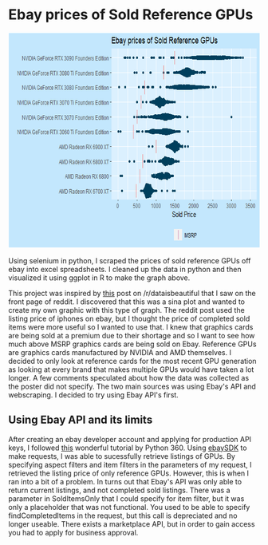 # Ebay prices of Sold Reference GPUs

<p align="center">
  <img width="700" height="432" src=/images/gpuprices.png>
</p>

Using selenium in python, I scraped the prices of sold reference GPUs off ebay into excel spreadsheets. I cleaned up the data in python and then visualized it using ggplot in R to make the graph above.

This project was inspired by [this](https://www.reddit.com/r/dataisbeautiful/comments/q9y3ne/oc_sale_prices_of_used_iphones/) post on /r/dataisbeautiful that I saw on the front page of reddit. I discovered that this was a sina plot and wanted to create my own graphic with this type of graph. The reddit post used the listing price of iphones on ebay, but I thought the price of completed sold items were more useful so I wanted to use that. I knew that graphics cards are being sold at a premium due to their shortage and so I want to see how much above MSRP graphics cards are being sold on Ebay. Reference GPUs are graphics cards manufactured by NVIDIA and AMD themselves. I decided to only look at reference cards for the most recent GPU generation as looking at every brand that makes multiple GPUs would have taken a lot longer. A few comments speculated about how the data was collected as the poster did not specify. The two main sources was using Ebay's API and webscraping. I decided to try using Ebay API's first.

## Using Ebay API and its limits
After creating an ebay developer account and applying for production API keys, I followed [this](https://www.youtube.com/watch?v=Ma_eLdobmlM) wonderful tutorial by Python 360. Using [ebaySDK](https://github.com/timotheus/ebaysdk-python) to make requests, I was able to sucessfully retrieve listings of GPUs. By specifying aspect filters and item filters in the parameters of my request, I retrieved the listing price of only reference GPUs. However, this is when I ran into a bit of a problem. In turns out that Ebay's API was only able to return current listings, and not completed sold listings. There was a parameter in SoldItemsOnly that I could specify for item filter, but it was only a placeholder that was not functional. You used to be able to specify findCompletedItems in the request, but this call is depreciated and no longer useable. There exists a marketplace API, but in order to gain access you had to apply for business approval. 
